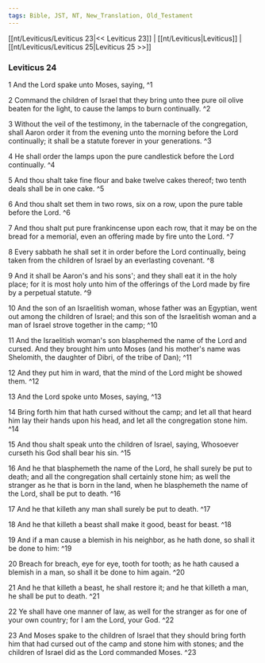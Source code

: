 ```yaml
---
tags: Bible, JST, NT, New_Translation, Old_Testament
---
```


[[nt/Leviticus/Leviticus 23|<< Leviticus 23]] | [[nt/Leviticus|Leviticus]] | [[nt/Leviticus/Leviticus 25|Leviticus 25 >>]]

### Leviticus 24

1 And the Lord spake unto Moses, saying,  ^1

2 Command the children of Israel that they bring unto thee pure oil olive beaten for the light, to cause the lamps to burn continually.  ^2

3 Without the veil of the testimony, in the tabernacle of the congregation, shall Aaron order it from the evening unto the morning before the Lord continually; it shall be a statute forever in your generations.  ^3

4 He shall order the lamps upon the pure candlestick before the Lord continually.  ^4

5 And thou shalt take fine flour and bake twelve cakes thereof; two tenth deals shall be in one cake.  ^5

6 And thou shalt set them in two rows, six on a row, upon the pure table before the Lord.  ^6

7 And thou shalt put pure frankincense upon each row, that it may be on the bread for a memorial, even an offering made by fire unto the Lord.  ^7

8 Every sabbath he shall set it in order before the Lord continually, being taken from the children of Israel by an everlasting covenant.  ^8

9 And it shall be Aaron\'s and his sons\'; and they shall eat it in the holy place; for it is most holy unto him of the offerings of the Lord made by fire by a perpetual statute.  ^9

10 And the son of an Israelitish woman, whose father was an Egyptian, went out among the children of Israel; and this son of the Israelitish woman and a man of Israel strove together in the camp;  ^10

11 And the Israelitish woman\'s son blasphemed the name of the Lord and cursed. And they brought him unto Moses (and his mother\'s name was Shelomith, the daughter of Dibri, of the tribe of Dan);  ^11

12 And they put him in ward, that the mind of the Lord might be showed them.  ^12

13 And the Lord spoke unto Moses, saying,  ^13

14 Bring forth him that hath cursed without the camp; and let all that heard him lay their hands upon his head, and let all the congregation stone him.  ^14

15 And thou shalt speak unto the children of Israel, saying, Whosoever curseth his God shall bear his sin.  ^15

16 And he that blasphemeth the name of the Lord, he shall surely be put to death; and all the congregation shall certainly stone him; as well the stranger as he that is born in the land, when he blasphemeth the name of the Lord, shall be put to death.  ^16

17 And he that killeth any man shall surely be put to death.  ^17

18 And he that killeth a beast shall make it good, beast for beast.  ^18

19 And if a man cause a blemish in his neighbor, as he hath done, so shall it be done to him:  ^19

20 Breach for breach, eye for eye, tooth for tooth; as he hath caused a blemish in a man, so shall it be done to him again.  ^20

21 And he that killeth a beast, he shall restore it; and he that killeth a man, he shall be put to death.  ^21

22 Ye shall have one manner of law, as well for the stranger as for one of your own country; for I am the Lord, your God.  ^22

23 And Moses spake to the children of Israel that they should bring forth him that had cursed out of the camp and stone him with stones; and the children of Israel did as the Lord commanded Moses.  ^23

 
